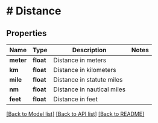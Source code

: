 # # Distance

## Properties

Name | Type | Description | Notes
------------ | ------------- | ------------- | -------------
**meter** | **float** | Distance in meters |
**km** | **float** | Distance in kilometers |
**mile** | **float** | Distance in statute miles |
**nm** | **float** | Distance in nautical miles |
**feet** | **float** | Distance in feet |

[[Back to Model list]](../../README.md#models) [[Back to API list]](../../README.md#endpoints) [[Back to README]](../../README.md)
